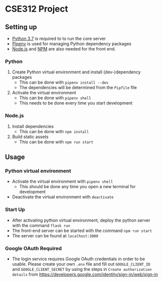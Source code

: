 # CSE312 Project

## Setting up

- [Python 3.7](https://www.python.org/getit/) is required to to run the core server
- [Pipenv](https://pipenv.readthedocs.io/en/latest/install/) is used for managing Python dependency packages
- [Node.js](https://nodejs.org/en/download/) and [NPM](https://www.npmjs.com/get-npm) are also needed for the front end.

### Python

1. Create Python virtual environment and install (dev-)dependency packages
   - This can be done with `pipenv install --dev`
   - The dependencies will be determined from the `Pipfile` file
2. Activate the virtual environment
   - This can be done with `pipenv shell`
   - This needs to be done every time you start development

### Node.js

1. Install dependencies
   - This can be done with `npm install`
2. Build static assets
   - This can be done with `npm run start`


## Usage

### Python virtual environment

- Activate the virtual environment with `pipenv shell`
  - This should be done any time you open a new terminal for development
- Deactivate the virtual environment with `deactivate`


### Start Up

- After activating python virtual environment, deploy the python server with the command `flask run` 
- The front-end server can be started with the command `npm run start` 
- The server can be found at `localhost:3000` 

### Google OAuth Required

- The login service requires Google OAuth credentials in order to be usable. Please create your own `.env` file and fill out `GOOGLE_CLIENT_ID` and `GOOGLE_CLIENT_SECRET` by using the steps in `Create authorization details` from https://developers.google.com/identity/sign-in/web/sign-in
